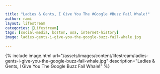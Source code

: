 ```yaml
---

title: "Ladies & Gents, I Give You The #Google #Buzz Fail Whale!"
author: rami
layout: lifestream 
categories: [Lifestream]
tags: [social-media, boston, usa, internet-history]
image: ladies-gents-i-give-you-the-google-buzz-fail-whale.jpg

---
```


{% include image.html url="/assets/images/content/lifestream/ladies-gents-i-give-you-the-google-buzz-fail-whale.jpg" description="Ladies & Gents, I Give You The Google Buzz Fail Whale!" %}
